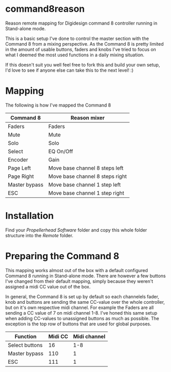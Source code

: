 # command8reason
Reason remote mapping for Digidesign command 8 controller running in Stand-alone mode.

This is a basic setup I've done to control the master section with the Command 8 from a mixing perspective. As the Command 8 is pretty limited in the amount of usable buttons, faders and knobs I've tried to focus on what I deemed the most used functions in a daily mixing situation.

If this doesn't suit you well feel free to fork this and build your own setup, I'd love to see if anyone else can take this to the next level! :) 

# Mapping
The following is how I've mapped the Command 8

|Command 8|Reason mixer|
|---|---|
|Faders|Faders|
|Mute|Mute|
|Solo|Solo|
|Select|EQ On/Off|
|Encoder|Gain|
|Page Left|Move base channel 8 steps left|
|Page Right|Move base channel 8 steps right|
|Master bypass|Move base channel 1 step left|
|ESC|Move base channel 1 step right|

# Installation
Find your *Propellerhead Software* folder and copy this whole folder structure into the *Remote* folder.

# Preparing the Command 8
This mapping works almost out of the box with a default configured Command 8 running in Stand-alone mode. There are however a few buttons I've changed from their default mapping, simply because they weren't assigned a midi CC value out of the box.

In general, the Command 8 is set up by default so each channelels fader, knob and buttons are sending the same CC-value over the whole controller, but on it's own respective midi channel. For example the Faders are all sending a CC value of 7 on midi channel 1-8. I've honed this same setup when adding CC-values to unassigned buttons as much as possible. The exception is the top row of buttons that are used for global purposes.

|Function|Midi CC|Midi channel|
|---|---|---
|Select buttons|16|1-8|
|Master bypass|110|1|
|ESC|111|1|
